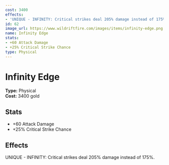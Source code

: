```yaml
---
cost: 3400
effects:
- 'UNIQUE - INFINITY: Critical strikes deal 205% damage instead of 175%.'
id: 62
image_url: https://www.wildriftfire.com/images/items/infinity-edge.png
name: Infinity Edge
stats:
- +60 Attack Damage
- +25% Critical Strike Chance
type: Physical
---
```


# Infinity Edge

**Type:** Physical  
**Cost:** 3400 gold

## Stats

- +60 Attack Damage
- +25% Critical Strike Chance

## Effects

UNIQUE - INFINITY: Critical strikes deal 205% damage instead of 175%.

